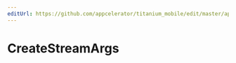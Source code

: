 ```yaml
---
editUrl: https://github.com/appcelerator/titanium_mobile/edit/master/apidoc/Titanium/Stream/Stream.yml
---
```

# CreateStreamArgs

<TypeHeader/>

<ApiDocs/>
